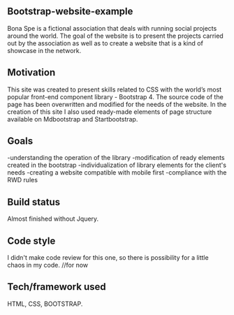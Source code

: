 ## Bootstrap-website-example
Bona Spe is a fictional association that deals with running social projects around the world. The goal of the website is to present the projects carried out by the association as well as to create a website that is a kind of showcase in the network.

## Motivation

This site was created to present skills related to CSS with the world’s most popular front-end component library - Bootstrap 4. The source code of the page has been overwritten and modified for the needs of the website. In the creation of this site I also used ready-made elements of page structure available on Mdbootstrap and Startbootstrap. 

## Goals

-understanding the operation of the library
-modification of ready elements created in the bootstrap
-individualization of library elements for the client's needs
-creating a website compatible with mobile first
-compliance with the RWD rules

## Build status
Almost finished without Jquery.

## Code style
I didn't make code review for this one, so there is possibility for a little chaos in my code. //for now

## Tech/framework used
HTML, CSS, BOOTSTRAP.
